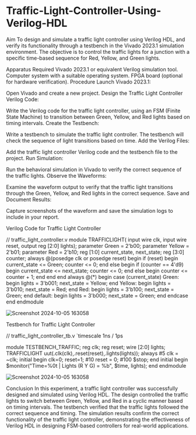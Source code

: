 # Traffic-Light-Controller-Using-Verilog-HDL
Aim
To design and simulate a traffic light controller using Verilog HDL, and verify its functionality through a testbench in the Vivado 2023.1 simulation environment. The objective is to control the traffic lights for a junction with a specific time-based sequence for Red, Yellow, and Green lights.

Apparatus Required
Vivado 2023.1 or equivalent Verilog simulation tool.
Computer system with a suitable operating system.
FPGA board (optional for hardware verification).
Procedure
Launch Vivado 2023.1:

Open Vivado and create a new project.
Design the Traffic Light Controller Verilog Code:

Write the Verilog code for the traffic light controller, using an FSM (Finite State Machine) to transition between Green, Yellow, and Red lights based on timing intervals.
Create the Testbench:

Write a testbench to simulate the traffic light controller. The testbench will check the sequence of light transitions based on time.
Add the Verilog Files:

Add the traffic light controller Verilog code and the testbench file to the project.
Run Simulation:

Run the behavioral simulation in Vivado to verify the correct sequence of the traffic lights.
Observe the Waveforms:

Examine the waveform output to verify that the traffic light transitions through the Green, Yellow, and Red lights in the correct sequence.
Save and Document Results:

Capture screenshots of the waveform and save the simulation logs to include in your report.

Verilog Code for Traffic Light Controller

// traffic_light_controller.v
module TRAFFICLIGHT(
input wire clk,
input wire reset,
output reg [2:0] lights);
parameter Green  = 2'b00;
parameter Yellow = 2'b01;
parameter Red    = 2'b10;
reg [1:0] current_state, next_state;
reg [3:0] counter;
always @(posedge clk or posedge reset)
begin
if (reset) 
begin
current_state <= Green;
counter <= 0;
end 
else
begin
if (counter == 4'd9)
begin
current_state <= next_state;
counter <= 0;
end 
else 
begin
counter <= counter + 1;
end
end
end
always @(*) 
begin
case (current_state)
Green: begin
lights = 3'b001;
next_state = Yellow;
end
Yellow: begin
lights = 3'b010;
next_state = Red;
end
Red: begin
lights = 3'b100;
next_state = Green;
end
default: begin
lights = 3'b000;
next_state = Green;
end
endcase
end
endmodule






![Screenshot 2024-10-05 163058](https://github.com/user-attachments/assets/10336cc9-db6e-4442-aa46-fba7f11b7708)


Testbench for Traffic Light Controller

// traffic_light_controller_tb.v
`timescale 1ns / 1ps

module TESTBENCH_TRAFFIC;
reg clk;
reg reset;
wire [2:0] lights;
TRAFFICLIGHT uut(.clk(clk),.reset(reset),.lights(lights));
always #5 clk = ~clk;
initial
begin
clk=0;
reset=1;
#10 reset = 0;
#100 $stop;
end
initial
begin
$monitor("Time=%0t | Lights (R Y G) = %b", $time, lights);
end
endmodule









![Screenshot 2024-10-05 163058](https://github.com/user-attachments/assets/675b786d-1392-4d04-bfb2-b755f2883718)


Conclusion
In this experiment, a traffic light controller was successfully designed and simulated using Verilog HDL. The design controlled the traffic lights to switch between Green, Yellow, and Red in a cyclic manner based on timing intervals. The testbench verified that the traffic lights followed the correct sequence and timing. The simulation results confirm the correct functionality of the traffic light controller, demonstrating the effectiveness of Verilog HDL in designing FSM-based controllers for real-world applications.
